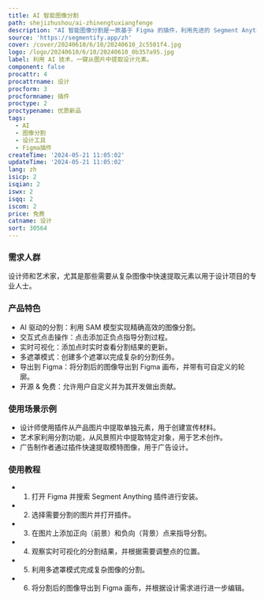 ```yaml
---
title: AI 智能图像分割
path: shejizhushou/ai-zhinengtuxiangfenge
description: "AI 智能图像分割是一款基于 Figma 的插件，利用先进的 Segment Anything 模型 (SAM) 和 \U0001F917 Transformers.js 技术，为设计师和艺术家提供了一个交互式和精确的图像分割工具。它通过点击交互的方式，简化了从图像中提取对象或区域的过程，极大提升了设计效率，释放了创造力。该插件免费使用且开源，允许用户自定义并为其开发做出贡献。"
source: 'https://segmentify.app/zh'
cover: /cover/20240610/6/10/20240610_2c5501f4.jpg
logo: /logo/20240610/6/10/20240610_0b357a95.jpg
label: 利用 AI 技术，一键从图片中提取设计元素。
component: false
procattr: 4
procattrname: 设计
procform: 3
procformname: 插件
proctype: 2
proctypename: 优质新品
tags:
  - AI
  - 图像分割
  - 设计工具
  - Figma插件
createTime: '2024-05-21 11:05:02'
updateTime: '2024-05-21 11:05:02'
lang: zh
isicp: 2
isqian: 2
iswx: 2
isqq: 2
iscom: 2
price: 免费
catname: 设计
sort: 30564
---
```




### 需求人群
设计师和艺术家，尤其是那些需要从复杂图像中快速提取元素以用于设计项目的专业人士。

### 产品特色
* AI 驱动的分割：利用 SAM 模型实现精确高效的图像分割。
* 交互式点击操作：点击添加正负点指导分割过程。
* 实时可视化：添加点时实时查看分割结果的更新。
* 多遮罩模式：创建多个遮罩以完成复杂的分割任务。
* 导出到 Figma：将分割后的图像导出到 Figma 画布，并带有可自定义的轮廓。
* 开源 & 免费：允许用户自定义并为其开发做出贡献。

### 使用场景示例
* 设计师使用插件从产品图片中提取单独元素，用于创建宣传材料。
* 艺术家利用分割功能，从风景照片中提取特定对象，用于艺术创作。
* 广告制作者通过插件快速提取模特图像，用于广告设计。

### 使用教程
* 1. 打开 Figma 并搜索 Segment Anything 插件进行安装。
* 2. 选择需要分割的图片并打开插件。
* 3. 在图片上添加正向（前景）和负向（背景）点来指导分割。
* 4. 观察实时可视化的分割结果，并根据需要调整点的位置。
* 5. 利用多遮罩模式完成复杂图像的分割。
* 6. 将分割后的图像导出到 Figma 画布，并根据设计需求进行进一步编辑。

  
